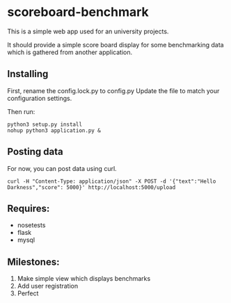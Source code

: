 # scoreboard-benchmark 

This is a simple web app used for an university projects.

It should provide a simple score board display
for some benchmarking data which is gathered from another application.

## Installing

First, rename the config.lock.py to config.py
Update the file to match your configuration settings.

Then run:

```
python3 setup.py install
nohup python3 application.py &
```

## Posting data

For now, you can post data using curl.

```
curl -H "Content-Type: application/json" -X POST -d '{"text":"Hello Darkness","score": 5000}' http://localhost:5000/upload

```

## Requires:

* nosetests
* flask
* mysql

## Milestones:

1. Make simple view which displays benchmarks
2. Add user registration
3. Perfect
